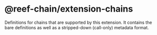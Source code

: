 # @reef-chain/extension-chains

Definitions for chains that are supported by this extension. It contains the bare definitions as well as a stripped-down (call-only) metadata format.
